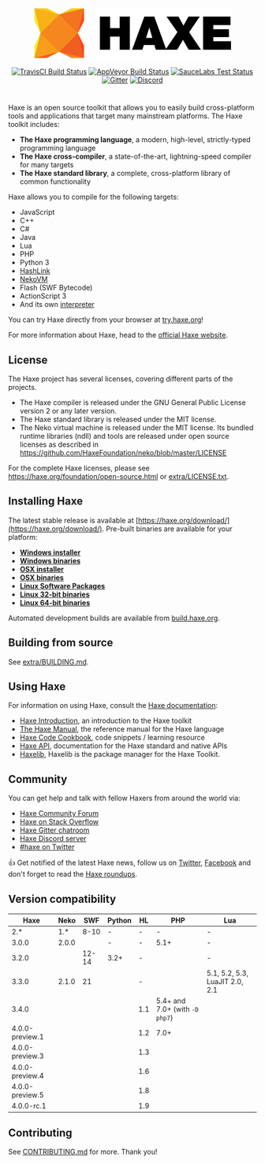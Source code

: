 <p align="center">
  <a href="https://haxe.org/" title="haxe.org"><img src="extra/images/Readme.png" /></a>
</p>

<p align="center">
	<a href="https://travis-ci.org/HaxeFoundation/haxe"><img src="https://travis-ci.org/HaxeFoundation/haxe.svg?branch=development" alt="TravisCI Build Status"></a>
	<a href="https://ci.appveyor.com/project/HaxeFoundation/haxe"><img src="https://ci.appveyor.com/api/projects/status/github/HaxeFoundation/haxe?branch=development&amp;svg=true" alt="AppVeyor Build Status"></a>
	<a href="https://saucelabs.com/u/haxe"><img src="https://saucelabs.com/buildstatus/haxe" alt="SauceLabs Test Status"></a>
	<a href="https://gitter.im/HaxeFoundation/haxe?utm_source=badge&amp;utm_medium=badge&amp;utm_campaign=pr-badge"><img src="https://badges.gitter.im/Join%20Chat.svg" alt="Gitter"></a>
	<a href="https://discordapp.com/invite/0uEuWH3spjck73Lo"><img src="https://img.shields.io/discord/162395145352904705.svg?logo=discord" alt="Discord"></a>
</p>

#

Haxe is an open source toolkit that allows you to easily build cross-platform tools and applications that target many mainstream platforms. The Haxe toolkit includes:

 * **The Haxe programming language**, a modern, high-level, strictly-typed programming language
 * **The Haxe cross-compiler**, a state-of-the-art, lightning-speed compiler for many targets
 * **The Haxe standard library**, a complete, cross-platform library of common functionality

Haxe allows you to compile for the following targets:

 * JavaScript
 * C++
 * C#
 * Java
 * Lua
 * PHP
 * Python 3
 * [HashLink](https://hashlink.haxe.org/)
 * [NekoVM](https://nekovm.org/)
 * Flash (SWF Bytecode)
 * ActionScript 3
 * And its own [interpreter](https://haxe.org/blog/eval/)

You can try Haxe directly from your browser at [try.haxe.org](https://try.haxe.org)!

For more information about Haxe, head to the [official Haxe website](https://haxe.org).

## License

The Haxe project has several licenses, covering different parts of the projects.

 * The Haxe compiler is released under the GNU General Public License version 2 or any later version.
 * The Haxe standard library is released under the MIT license.
 * The Neko virtual machine is released under the MIT license. Its bundled runtime libraries (ndll) and tools are released under open source licenses as described in https://github.com/HaxeFoundation/neko/blob/master/LICENSE

For the complete Haxe licenses, please see https://haxe.org/foundation/open-source.html or [extra/LICENSE.txt](extra/LICENSE.txt).

## Installing Haxe

The latest stable release is available at [https://haxe.org/download/](https://haxe.org/download/). Pre-built binaries are available for your platform:

 * **[Windows installer](https://haxe.org/download/file/latest/haxe-latest-win.exe/)**
 * **[Windows binaries](https://haxe.org/download/file/latest/haxe-latest-win.zip/)**
 * **[OSX installer](https://haxe.org/download/file/latest/haxe-latest-osx-installer.pkg/)**
 * **[OSX binaries](https://haxe.org/download/file/latest/haxe-latest-osx.tar.gz/)**
 * **[Linux Software Packages](https://haxe.org/download/linux/)**
 * **[Linux 32-bit binaries](https://haxe.org/download/file/latest/haxe-latest-linux32.tar.gz/)**
 * **[Linux 64-bit binaries](https://haxe.org/download/file/latest/haxe-latest-linux64.tar.gz/)**

Automated development builds are available from [build.haxe.org](http://build.haxe.org).

## Building from source

See [extra/BUILDING.md](extra/BUILDING.md).

## Using Haxe

For information on using Haxe, consult the [Haxe documentation](https://haxe.org/documentation/):

 * [Haxe Introduction](https://haxe.org/documentation/introduction/), an introduction to the Haxe toolkit
 * [The Haxe Manual](https://haxe.org/manual/), the reference manual for the Haxe language
 * [Haxe Code Cookbook](https://code.haxe.org), code snippets / learning resource
 * [Haxe API](https://api.haxe.org), documentation for the Haxe standard and native APIs
 * [Haxelib](https://lib.haxe.org), Haxelib is the package manager for the Haxe Toolkit.

## Community

You can get help and talk with fellow Haxers from around the world via:

 * [Haxe Community Forum](http://community.haxe.org)
 * [Haxe on Stack Overflow](https://stackoverflow.com/questions/tagged/haxe)
 * [Haxe Gitter chatroom](https://gitter.im/HaxeFoundation/haxe/)
 * [Haxe Discord server](https://discordapp.com/invite/0uEuWH3spjck73Lo)
 * [#haxe on Twitter](https://twitter.com/hashtag/haxe?src=hash)

:+1: Get notified of the latest Haxe news, follow us on [Twitter](https://twitter.com/haxelang), [Facebook](https://www.facebook.com/haxe.org) and don't forget to read the [Haxe roundups](https://haxe.io/).

## Version compatibility

Haxe            | Neko  | SWF |  Python   | HL    | PHP   | Lua  |
----            | ----  | ----   | ----   |  ---- | ----  | ---- |
2.*             | 1.*   | 8-10   | -      | -     | -     | -    |
3.0.0           | 2.0.0 |        | -      | -     | 5.1+  | -    |
3.2.0           |       | 12-14  | 3.2+   | -     |       | -    |
3.3.0           | 2.1.0 | 21     |        | -     |       | 5.1, 5.2, 5.3, LuaJIT 2.0, 2.1 |
3.4.0           |       |        |        | 1.1   | 5.4+ and 7.0+ (with `-D php7`)   |      |
4.0.0-preview.1 |       |        |        | 1.2   | 7.0+  |      |
4.0.0-preview.3 |       |        |        | 1.3   |       |      |
4.0.0-preview.4 |       |        |        | 1.6   |       |      |
4.0.0-preview.5 |       |        |        | 1.8   |       |      |
4.0.0-rc.1      |       |        |        | 1.9   |       |      |


## Contributing

See [CONTRIBUTING.md](CONTRIBUTING.md) for more. Thank you!